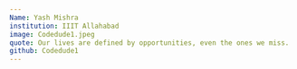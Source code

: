 ```yaml
---
Name: Yash Mishra
institution: IIIT Allahabad
image: Codedude1.jpeg 
quote: Our lives are defined by opportunities, even the ones we miss.
github: Codedude1
---
```

